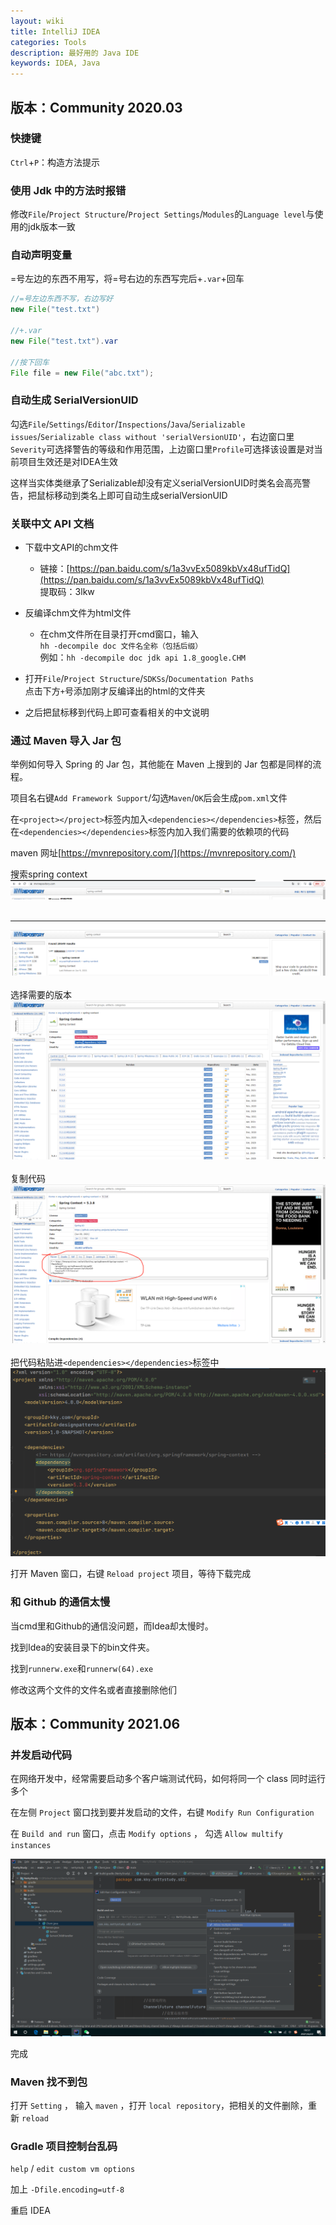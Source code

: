 ```yaml
---
layout: wiki
title: IntelliJ IDEA
categories: Tools
description: 最好用的 Java IDE
keywords: IDEA, Java
---
```


## 版本：Community 2020.03

### 快捷键
`Ctrl`+`P`：构造方法提示

### 使用 Jdk 中的方法时报错
修改`File`/`Project Structure`/`Project Settings`/`Modules`的`Language level`与使用的jdk版本一致

### 自动声明变量
=号左边的东西不用写，将=号右边的东西写完后+`.var`+回车
```java
//=号左边东西不写，右边写好
new File("test.txt")

//+.var
new File("test.txt").var

//按下回车
File file = new File("abc.txt");
```

### 自动生成 SerialVersionUID
勾选`File`/`Settings`/`Editor`/`Inspections`/`Java`/`Serializable issues`/`Serializable class without 'serialVersionUID'`，右边窗口里`Severity`可选择警告的等级和作用范围，上边窗口里`Profile`可选择该设置是对当前项目生效还是对IDEA生效

这样当实体类继承了Serializable却没有定义serialVersionUID时类名会高亮警告，把鼠标移动到类名上即可自动生成serialVersionUID

### 关联中文 API 文档
- 下载中文API的chm文件<br>
	- 链接：[https://pan.baidu.com/s/1a3vvEx5089kbVx48ufTidQ](https://pan.baidu.com/s/1a3vvEx5089kbVx48ufTidQ) <br>
提取码：3lkw

- 反编译chm文件为html文件<br>
	- 在chm文件所在目录打开cmd窗口，输入<br>
`hh -decompile doc 文件名全称（包括后缀）`<br>
例如：`hh -decompile doc jdk api 1.8_google.CHM`

- 打开`File`/`Project Structure`/`SDKSs`/`Documentation Paths`<br>
点击下方`+`号添加刚才反编译出的html的文件夹

- 之后把鼠标移到代码上即可查看相关的中文说明

### 通过 Maven 导入 Jar 包
举例如何导入 Spring 的 Jar 包，其他能在 Maven 上搜到的 Jar 包都是同样的流程。

项目名右键`Add Framework Support`/勾选`Maven`/`OK`后会生成`pom.xml`文件

在`<project></project>`标签内加入`<dependencies></dependencies>`标签，然后在`<dependencies></dependencies>`标签内加入我们需要的依赖项的代码

maven 网址[https://mvnrepository.com/](https://mvnrepository.com/)

搜索spring context<br>
![enter description here](/images/wiki/intellij-idea/mavenindex.png)<br><br>

---------- 

![enter description here](/images/wiki/intellij-idea/mavenspring01.png)<br><br>
选择需要的版本<br>
![enter description here](/images/wiki/intellij-idea/mavenspring02.png)<br><br>
复制代码<br>
![enter description here](/images/wiki/intellij-idea/mavenspring03.png)<br><br>
把代码粘贴进`<dependencies></dependencies>`标签中<br>
![enter description here](/images/wiki/intellij-idea/mavenspring04.png)<br>

打开 Maven 窗口，右键 `Reload project` 项目，等待下载完成

### 和 Github 的通信太慢
当cmd里和Github的通信没问题，而Idea却太慢时。

找到Idea的安装目录下的bin文件夹。

找到`runnerw.exe`和`runnerw(64).exe`

修改这两个文件的文件名或者直接删除他们

## 版本：Community 2021.06
### 并发启动代码
在网络开发中，经常需要启动多个客户端测试代码，如何将同一个 class 同时运行多个

在左侧 `Project` 窗口找到要并发启动的文件，右键 `Modify Run Configuration`

在 `Build and run` 窗口，点击 `Modify options` ， 勾选 `Allow multify instances`

![enter description here](/images/wiki/intellij-idea/multify-instances.png)

完成

### Maven 找不到包
打开 `Setting` ， 输入 `maven` ，打开 `local repository`，把相关的文件删除，重新 `reload`

### Gradle 项目控制台乱码
`help` / `edit custom vm options` 

加上 `-Dfile.encoding=utf-8` 

重启 IDEA
